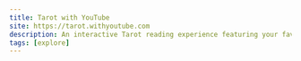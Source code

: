 ```yaml
---
title: Tarot with YouTube
site: https://tarot.withyoutube.com
description: An interactive Tarot reading experience featuring your favorite YouTube creators.
tags: [explore]
---
```

